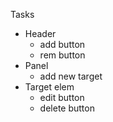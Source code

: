 Tasks
- Header 
  - add button
  - rem button
- Panel
  - add new target
- Target elem
  - edit button
  - delete button